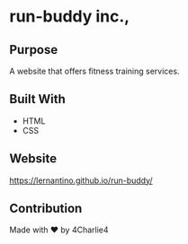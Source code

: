 # run-buddy inc.,


## Purpose
A website that offers fitness training services.


## Built With
* HTML
* CSS


## Website
https://lernantino.github.io/run-buddy/


## Contribution
Made with ❤️ by 4Charlie4

